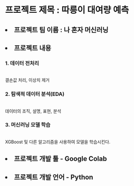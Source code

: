 

<h1> 프로젝트 제목 : 따릉이 대여량 예측 </h1>
<h2> <li> 프로젝트 팀 이름 : 나 혼자 머신러닝 </li> </h2>
<h2> <li> 프로젝트 내용 </li></h2>
<h3> 1. 데이터 전처리 </h3> <br>
결손값 처리, 이상치 제거 <br>
<h3> 2. 탐색적 데이터 분석(EDA) </h3> <br>
데이터의 조직, 설명, 표현, 분석 <br> 
<h3> 3. 머신러닝 모델 학습 </h3> <br>
XGBoost 및 다른 알고리즘을 사용하여 모델을 학습시킨다. <br> 

<h2> <li>프로젝트 개발 툴 - Google Colab </li> </h2>
<h2> <li> 프로젝트 개발 언어 - Python </li> </h2>

